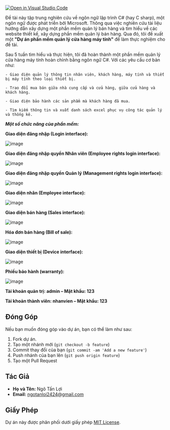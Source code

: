 [![Open in Visual Studio Code](https://img.shields.io/static/v1?logo=visualstudiocode&label=&message=Open%20in%20Visual%20Studio%20Code&labelColor=2c2c32&color=007acc&logoColor=007acc)](https://open.vscode.dev/microsoft/Web-Dev-For-Beginners)

Đề tài này tập trung nghiên cứu về ngôn ngữ lập trình C# (hay C sharp), một ngôn ngữ được phát triễn bởi Microsoft. Thông qua việc nghiên cứu tài liệu hướng dẫn xây dựng một phần mềm quản lý bán hàng và tìm hiểu về các website thiết kế, xây dựng phần mềm quản lý bán hàng. Qua đó, tôi đề xuất một **"Dự án phần mềm quản lý cửa hàng máy tính"** để làm thực nghiệm cho đề tài.

Sau 5 tuần tìm hiểu và thực hiện, tôi đã hoàn thành một phần mềm quản lý cửa hàng máy tính hoàn chỉnh bằng ngôn ngữ C#. Với các yêu cầu cơ bản như:

	- Giao diện quản lý thông tin nhân viên, khách hàng, máy tính và thiết bị máy tính theo loại thiết bị.
 
	- Trao đổi mua bán giữa nhà cung cấp và cửa hàng, giữa cửa hàng và khách hàng.
 
	- Giao diện bảo hành các sản phẩm mà khách hàng đã mua.
 
	- Tìm kiếm thông tin và xuất danh sách excel phục vụ công tác quản lý và thống kê.
 
	
_**Một số chức năng của phần mềm:**_



**Giao diện đăng nhập (Login interface):**

![image](https://github.com/NgoTanLoi01/DoAnCoSoNganh_NgoTanLoi/assets/112923143/b61679ee-9ac4-47d6-a8bf-5aa468ad5758)

**Giao diện đăng nhập quyền Nhân viên (Employee rights login interface):**

![image](https://github.com/NgoTanLoi01/DoAnCoSoNganh_NgoTanLoi/assets/112923143/16381130-a83d-4875-bece-f309a87bf05b)

**Giao diện đăng nhập quyền Quản lý (Management rights login interface):**

![image](https://github.com/NgoTanLoi01/DoAnCoSoNganh_NgoTanLoi/assets/112923143/adcd0d6b-0619-4945-8041-7f7b12821380)

**Giao diện nhân (Employee interface):**

![image](https://github.com/NgoTanLoi01/DoAnCoSoNganh_NgoTanLoi/assets/112923143/0dec533a-59ed-419a-8b97-c0a6a597046f)

**Giao diện bán hàng (Sales interface):**

![image](https://github.com/NgoTanLoi01/DoAnCoSoNganh_NgoTanLoi/assets/112923143/da6d8deb-7de1-4156-984d-8b11f33a532f)

**Hóa đơn bán hàng (Bill of sale):**

![image](https://github.com/NgoTanLoi01/DoAnCoSoNganh_NgoTanLoi/assets/112923143/cdf73305-d93c-46cd-aaa3-358b51845f38)

**Giao diện thiết bị (Device interface):**

![image](https://github.com/NgoTanLoi01/DoAnCoSoNganh_NgoTanLoi/assets/112923143/7f3d5393-5f81-4b66-8222-2691f63a3b20)

**Phiếu bảo hành (warranty):**

![image](https://github.com/NgoTanLoi01/DoAnCoSoNganh_NgoTanLoi/assets/112923143/2a60c973-ad72-4f44-8495-0a7d87c88c1b)


**Tài khoản quản trị: admin – Mật khẩu: 123**

**Tài khoản thành viên: nhanvien – Mật khẩu: 123**

## Đóng Góp

Nếu bạn muốn đóng góp vào dự án, bạn có thể làm như sau:

1. Fork dự án.
2. Tạo một nhánh mới (`git checkout -b feature`)
3. Commit thay đổi của bạn (`git commit -am 'Add a new feature'`)
4. Push nhánh của bạn lên (`git push origin feature`)
5. Tạo một Pull Request

## Tác Giả

- **Họ và Tên:** Ngô Tấn Lợi
- **Email:** ngotanloi2424@gmail.com

## Giấy Phép

Dự án này được phân phối dưới giấy phép [MIT License](https://opensource.org/licenses/MIT).
